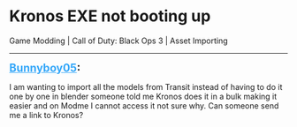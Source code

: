 # Kronos EXE not booting up
Game Modding | Call of Duty: Black Ops 3 | Asset Importing

---
<strong style="font-size: 1.4em;"><span style="text-decoration: underline;text-decoration-color: #34a7f9;"><span style="color:#34a7f9;">Bunnyboy05</span></span>:</strong>

<p>I am wanting to import all the models from Transit instead of having to do it one by one in blender someone told me Kronos does it in a bulk making it easier and on Modme I cannot access it not sure why. Can someone send me a link to Kronos?</p>
